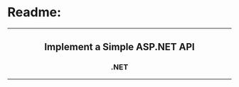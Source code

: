 # Readme:
 
---
 
<h2 align='center'>Implement a Simple ASP.NET API</h2>
<h3 quote align='center'>.NET</h3 quote>
 
---
